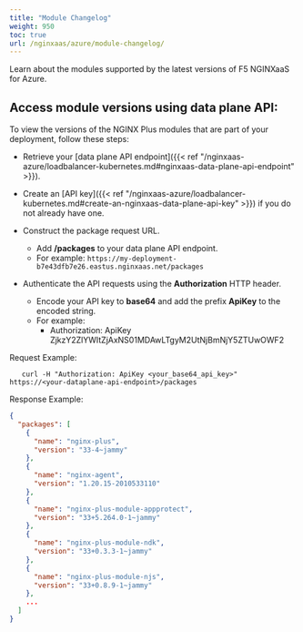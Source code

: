 ```yaml
---
title: "Module Changelog"
weight: 950
toc: true
url: /nginxaas/azure/module-changelog/
---
```


Learn about the modules supported by the latest versions of F5 NGINXaaS for Azure.

## Access module versions using data plane API:

To view the versions of the NGINX Plus modules that are part of your deployment, follow these steps:
- Retrieve your [data plane API endpoint]({{< ref "/nginxaas-azure/loadbalancer-kubernetes.md#nginxaas-data-plane-api-endpoint" >}}).

- Create an [API key]({{< ref "/nginxaas-azure/loadbalancer-kubernetes.md#create-an-nginxaas-data-plane-api-key" >}}) if you do not already have one.

- Construct the package request URL.
    - Add **/packages** to your data plane API endpoint.
    - For example: `https://my-deployment-b7e43dfb7e26.eastus.nginxaas.net/packages`

- Authenticate the API requests using the **Authorization** HTTP header.
   - Encode your API key to **base64** and add the prefix **ApiKey** to the encoded string.
   - For example: 
      - Authorization: ApiKey ZjkzY2ZlYWItZjAxNS01MDAwLTgyM2UtNjBmNjY5ZTUwOWF2

Request Example:
```shell
   curl -H "Authorization: ApiKey <your_base64_api_key>" https://<your-dataplane-api-endpoint>/packages
```

Response Example:
```json
{
  "packages": [
    {
      "name": "nginx-plus",
      "version": "33-4~jammy"
    },
    {
      "name": "nginx-agent",
      "version": "1.20.15-2010533110"
    },
    {
      "name": "nginx-plus-module-appprotect",
      "version": "33+5.264.0-1~jammy"
    },
    {
      "name": "nginx-plus-module-ndk",
      "version": "33+0.3.3-1~jammy"
    },
    {
      "name": "nginx-plus-module-njs",
      "version": "33+0.8.9-1~jammy"
    },
    ...
  ]
}
```
